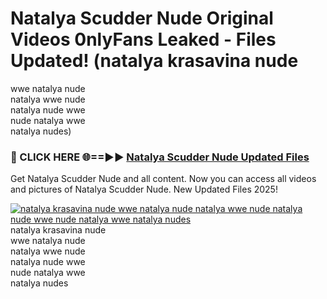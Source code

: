 # Natalya Scudder Nude Original Videos 0nlyFans Leaked - Files Updated! (natalya krasavina nude<br>
wwe natalya nude<br>
natalya wwe nude<br>
natalya nude wwe<br>
nude natalya wwe<br>
natalya nudes)

<h3>🔴 CLICK HERE 🌐==►► <a href="https://tinyurl.com/2p9ay9w9" rel="nofollow">Natalya Scudder Nude Updated Files</a></h3>

Get Natalya Scudder Nude and all content. Now you can access all videos and pictures of Natalya Scudder Nude. New Updated Files 2025!

[![natalya krasavina nude<br>
wwe natalya nude<br>
natalya wwe nude<br>
natalya nude wwe<br>
nude natalya wwe<br>
natalya nudes](https://i.imgur.com/KQgVmj3.gif)](https://tinyurl.com/2p9ay9w9)
natalya krasavina nude<br>
wwe natalya nude<br>
natalya wwe nude<br>
natalya nude wwe<br>
nude natalya wwe<br>
natalya nudes
